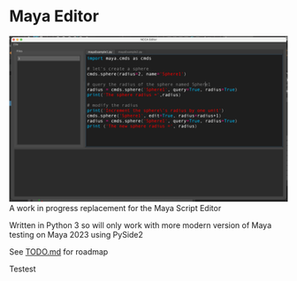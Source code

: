 # Maya Editor

![alt](images/Screenshot.png)
A work in progress replacement for the Maya Script Editor

Written in Python 3 so will only work with more modern version of Maya testing on Maya 2023 using PySide2 

See [TODO.md](TODO.md) for roadmap

Testest